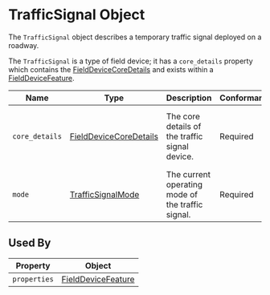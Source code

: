 # TrafficSignal Object
The `TrafficSignal` object describes a temporary traffic signal deployed on a roadway.

The `TrafficSignal` is a type of field device; it has a `core_details` property which contains the [FieldDeviceCoreDetails](/spec-content/objects/FieldDeviceCoreDetails.md) and exists within a [FieldDeviceFeature](/spec-content/objects/FieldDeviceFeature.md).

Name | Type | Description | Conformance | Notes
--- | --- | --- | --- | ---
`core_details` | [FieldDeviceCoreDetails](/spec-content/objects/FieldDeviceCoreDetails.md) | The core details of the traffic signal device. | Required | This property occurs on all field devices.
`mode` | [TrafficSignalMode](/spec-content/enumerated-types/TrafficSignalMode.md) | The current operating mode of the traffic signal. | Required | 

## Used By
Property | Object
--- | ---
`properties` | [FieldDeviceFeature](/spec-content/objects/FieldDeviceFeature.md)